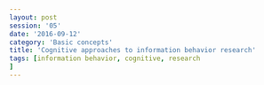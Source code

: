 ```yaml
--- 
layout: post 
session: '05' 
date: '2016-09-12' 
category: 'Basic concepts' 
title: 'Cognitive approaches to information behavior research' 
tags: [information behavior, cognitive, research] 
--- 
```


<excerpt/>
